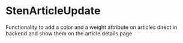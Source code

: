 # StenArticleUpdate
Functionality to add a color and a weight attribute on articles direct in backend and show them on the article details page
